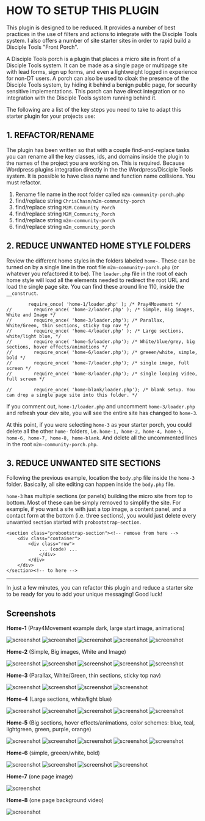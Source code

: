 # HOW TO SETUP THIS PLUGIN

This plugin is designed to be reduced. It provides a number of best practices in the use of filters
and actions to integrate with the Disciple Tools system. I also offers a number of site starter sites
in order to rapid build a Disciple Tools "Front Porch".

A Disciple Tools porch is a plugin that places a micro site in front of a Disciple Tools system. It can be made as a single page
or multipage site with lead forms, sign up forms, and even a lightweight logged in experience for non-DT users. A porch can also
be used to cloak the presence of the Disciple Tools system, by hiding it behind a benign public page, for security sensitive implementations.
This porch can have direct integration or no integration with the Disciple Tools system running behind it.

The following are a list of the key steps you need to take to adapt this starter plugin for your projects use:

## 1. REFACTOR/RENAME

The plugin has been written so that with a couple find-and-replace tasks you can rename all the key classes,
ids, and domains inside the plugin to the names of the project you are working on. This is required.
Because Wordpress plugins integration directly in the the Wordpress/Disciple Tools system. It is possible
to have class name and function name collisions. You must refactor.

1.  Rename file name in the root folder called ```m2m-community-porch.php```
1. find/replace string ```ChrisChasm/m2m-community-porch```
1. find/replace string ```M2M.Community Porch```
1. find/replace string ```M2M_Community_Porch```
1. find/replace string ```m2m-community-porch```
1. find/replace string ```m2m_community_porch```


## 2. REDUCE UNWANTED HOME STYLE FOLDERS

Review the different home styles in the folders labeled ```home-```. These can be turned on by a single line in the
root file ```m2m-community-porch.php``` (or whatever you refactored it to be). The ```loader.php``` file in
the root of each home style will load all the elements needed to redirect the root URL and load the single page site.
You can find these around line 110, inside the ```__construct```.

```
        require_once( 'home-1/loader.php' ); /* Pray4Movement */
//        require_once( 'home-2/loader.php' ); /* Simple, Big images, White and Image */
//        require_once( 'home-3/loader.php'); /* Parallax, White/Green, thin sections, sticky top nav */
//        require_once( 'home-4/loader.php' ); /* Large sections, white/light blue, */
//        require_once( 'home-5/loader.php'); /* White/blue/grey, big sections, hover effects/animations */
//        require_once( 'home-6/loader.php'); /* greeen/white, simple, bold */
//        require_once( 'home-7/loader.php'); /* single image, full screen */
//        require_once( 'home-8/loader.php'); /* single looping video, full screen */

//        require_once( 'home-blank/loader.php'); /* blank setup. You can drop a single page site into this folder. */
```

If you comment out, ```home-1/loader.php``` and uncomment ```home-3/loader.php``` and refresh your dev site, you will
see the entire site has changed to ```home-3```.

At this point, if you were selecting ```home-3``` as your starter porch, you could delete all the other ```home-``` folders,
i.e. ```home-1, home-2, home-4, home-5, home-6, home-7, home-8, home-blank```. And delete all the uncommented lines in the
root ```m2m-community-porch.php```.


## 3. REDUCE UNWANTED SITE SECTIONS

Following the previous example, location the ```body.php``` file inside the ```home-3``` folder. Basically, all site editing
can happen inside the ```body.php``` file.

 ```home-3``` has multiple sections (or panels) building the micro site from top to bottom. Most of these can be simply removed to simplify the site. For example, if you want a
site with just a top image, a content panel, and a contact form at the bottom (i.e. three sections), you would just delete every unwanted ```section```
started with ```probootstrap-section```.

```
<section class="probootstrap-section"><!-- remove from here -->
    <div class="container">
        <div class="row">
            ... (code) ...
            </div>
        </div>
    </div>
</section><!-- to here -->
```


---

In just a few minutes, you can refactor this plugin and reduce a starter site to be ready for you to add your unique messaging! Good luck!


## Screenshots

__Home-1__ (Pray4Movement example dark, large start image, animations)

![screenshot](support/documentation/community/readme-files/template-1-screenshot-1.jpg)
![screenshot](support/documentation/community/readme-files/template-1-screenshot-2.jpg)
![screenshot](support/documentation/community/readme-files/template-1-screenshot-3.jpg)
![screenshot](support/documentation/community/readme-files/template-1-screenshot-4.jpg)
![screenshot](support/documentation/community/readme-files/template-1-screenshot-5.jpg)

__Home-2__ (Simple, Big images, White and Image)

![screenshot](support/documentation/community/readme-files/template-2-screenshot-1.jpg)
![screenshot](support/documentation/community/readme-files/template-2-screenshot-2.jpg)
![screenshot](support/documentation/community/readme-files/template-2-screenshot-3.jpg)
![screenshot](support/documentation/community/readme-files/template-2-screenshot-4.jpg)
![screenshot](support/documentation/community/readme-files/template-2-screenshot-5.jpg)

__Home-3__ (Parallax, White/Green, thin sections, sticky top nav)

![screenshot](support/documentation/community/readme-files/template-3-screenshot-1.jpg)
![screenshot](support/documentation/community/readme-files/template-3-screenshot-2.jpg)
![screenshot](support/documentation/community/readme-files/template-3-screenshot-3.jpg)
![screenshot](support/documentation/community/readme-files/template-3-screenshot-4.jpg)

__Home-4__ (Large sections, white/light blue)

![screenshot](support/documentation/community/readme-files/template-4-screenshot-1.jpg)
![screenshot](support/documentation/community/readme-files/template-4-screenshot-3.jpg)
![screenshot](support/documentation/community/readme-files/template-4-screenshot-4.jpg)
![screenshot](support/documentation/community/readme-files/template-4-screenshot-5.jpg)
![screenshot](support/documentation/community/readme-files/template-4-screenshot-6.jpg)

__Home-5__ (Big sections, hover effects/animations, color schemes: blue, teal, lightgreen, green, purple, orange)

![screenshot](support/documentation/community/readme-files/template-5-screenshot-1.jpg)
![screenshot](support/documentation/community/readme-files/template-5-screenshot-2.jpg)
![screenshot](support/documentation/community/readme-files/template-5-screenshot-3.jpg)
![screenshot](support/documentation/community/readme-files/template-5-screenshot-4.jpg)
![screenshot](support/documentation/community/readme-files/template-5-screenshot-5.jpg)

__Home-6__ (simple, greeen/white, bold)

![screenshot](support/documentation/community/readme-files/template-6-screenshot-1.jpg)
![screenshot](support/documentation/community/readme-files/template-6-screenshot-2.jpg)
![screenshot](support/documentation/community/readme-files/template-6-screenshot-3.jpg)
![screenshot](support/documentation/community/readme-files/template-6-screenshot-4.jpg)

__Home-7__ (one page image)

![screenshot](support/documentation/community/readme-files/template-7-screenshot.jpg)

__Home-8__ (one page background video)

![screenshot](support/documentation/community/readme-files/template-8-screenshot.jpg)
